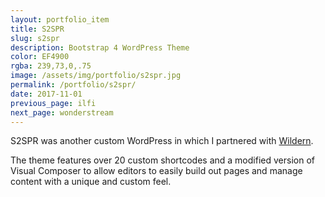```yaml
---
layout: portfolio_item
title: S2SPR
slug: s2spr
description: Bootstrap 4 WordPress Theme
color: EF4900
rgba: 239,73,0,.75
image: /assets/img/portfolio/s2spr.jpg
permalink: /portfolio/s2spr/
date: 2017-11-01
previous_page: ilfi
next_page: wonderstream
---
```


S2SPR was another custom WordPress in which I partnered with [Wildern](http://hellowildern.com).

The theme features over 20 custom shortcodes and a modified version of Visual Composer to allow editors to easily build out pages and manage content with a unique and custom feel.
